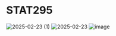 # STAT295
![2025-02-23 (1)](https://github.com/user-attachments/assets/b6878562-427b-41ea-83c0-cd6dd93f2b6c)
![2025-02-23](https://github.com/user-attachments/assets/c6fdfdf8-53db-4c3c-b265-e5b81f31c0ed)
![image](https://github.com/user-attachments/assets/b8efcd0f-ca20-4dba-9afb-44bf2972a974)
